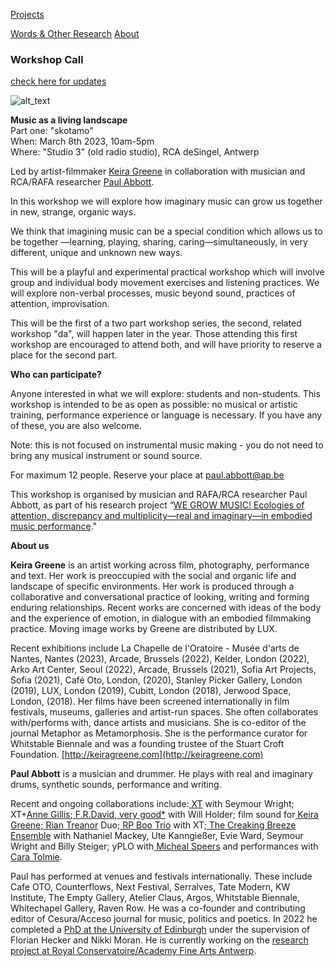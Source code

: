 <!-- NAV for all headers !-->
[Projects](https://paulabbott.net/index.html)
<!--[Future](https://paulabbott.net/future/)!-->
[Words & Other Research](https://paulabbott.net/wr)
[About](https://paulabbott.net/about/)
<!-- end nav! -->

### Workshop Call

<div id="standard-text" markdown="1">

[check here for updates](https://www.ap-arts.be/evenement/music-living-landscape-workshop-keira-greene-paul-abbott)  


![alt_text](https://paulabbott.net/assets/images/ap-gkg-skotamo.jpg)

**Music as a living landscape**  
Part one: "skotamo"  
When: March 8th 2023, 10am-5pm  
Where: "Studio 3" (old radio studio), RCA deSingel, Antwerp

Led by artist-filmmaker [Keira Greene](https://lux.org.uk/artist/keira-greene/) in collaboration with musician and RCA/RAFA researcher [Paul Abbott](https://paulabbott.net/about/).

In this workshop we will explore how imaginary music can grow us together in new, strange, organic ways.

We think that imagining music can be a special condition which allows us to be together —learning, playing, sharing, caring—simultaneously, in very different, unique and unknown new ways.

This will be a playful and experimental practical workshop which will involve group and individual body movement exercises and listening practices. We will explore non-verbal processes, music beyond sound, practices of attention, improvisation.

This will be the first of a two part workshop series, the second, related workshop "da", will happen later in the year. Those attending this first workshop are encouraged to attend both, and will have priority to reserve a place for the second part.

**Who can participate?**

Anyone interested in what we will explore: students and non-students. This workshop is intended to be as open as possible: no musical or artistic training, performance experience or language is necessary. If you have any of these, you are also welcome.

Note: this is not focused on instrumental music making - you do not need to bring any musical instrument or sound source.

For maximum 12 people. Reserve your place at <span style="text-decoration:underline;">paul.abbott@ap.be</span>

This workshop is organised by musician and RAFA/RCA researcher Paul Abbott, as part of his research project “[WE GROW MUSIC! Ecologies of attention, discrepancy and multiplicity—real and imaginary—in embodied music performance](https://www.ap-arts.be/en/research/we-grow-music-ecologies-attention-discrepancy-and-multiplicity-real-and-imaginary-embodied)."

**About us**

**Keira Greene** is an artist working across film, photography, performance and text. Her work is preoccupied with the social and organic life and landscape of specific environments. Her work is produced through a collaborative and conversational practice of looking, writing and forming enduring relationships. Recent works are concerned with ideas of the body and the experience of emotion, in dialogue with an embodied filmmaking practice. Moving image works by Greene are distributed by LUX.

Recent exhibitions include La Chapelle de l'Oratoire - Musée d'arts de Nantes, Nantes (2023), Arcade, Brussels (2022), Kelder, London (2022), Arko Art Center, Seoul (2022), Arcade, Brussels (2021), Sofia Art Projects, Sofia (2021), Café Oto, London, (2020), Stanley Picker Gallery, London (2019), LUX, London (2019), Cubitt, London (2018), Jerwood Space, London, (2018). Her films have been screened internationally in film festivals, museums, galleries and artist-run spaces. She often collaborates with/performs with, dance artists and musicians. She is co-editor of the journal Metaphor as Metamorphosis. She is the performance curator for Whitstable Biennale and was a founding trustee of the Stuart Croft Foundation. [http://keiragreene.com](http://keiragreene.com)

**Paul Abbott** is a musician and drummer. He plays with real and imaginary drums, synthetic sounds, performance and writing.

Recent and ongoing collaborations include:[ XT](https://paulabbott.net/about/#) with Seymour Wright; XT+[Anne Gillis](https://paulabbott.net/about/#);[ F.R.David, very good*](https://www.uhbooks.directory/2020/03/02/f-r-david-very-good/) with Will Holder; film sound for[ Keira Greene](http://keiragreene.com/);[ Rian Treanor](http://www.riantreanor.com/) Duo;[ RP Boo Trio](https://www.cafeoto.co.uk/shop/xt-and-rp-boo-311218/) with XT;[ The Creaking Breeze Ensemble](https://www.cafeoto.co.uk/events/nathaniel-mackey-creaking-breeze-ensemble/) with Nathaniel Mackey, Ute Kanngießer, Evie Ward, Seymour Wright and Billy Steiger; yPLO with[ Micheal Speers](https://michaelspeers.net/) and performances with[ Cara Tolmie](http://caratolmie.tumblr.com/).

Paul has performed at venues and festivals internationally. These include Cafe OTO, Counterflows, Next Festival, Serralves, Tate Modern, KW Institute, The Empty Gallery, Atelier Claus, Argos, Whitstable Biennale, Whitechapel Gallery, Raven Row. He was a co-founder and contributing editor of Cesura/Acceso journal for music, politics and poetics. In 2022 he completed a [PhD at the University of Edinburgh](http://dx.doi.org/10.7488/era/2024) under the supervision of Florian Hecker and Nikki Moran. He is currently working on the [research project at Royal Conservatoire/Academy Fine Arts Antwerp](https://www.ap-arts.be/en/research/we-grow-music-ecologies-attention-discrepancy-and-multiplicity-real-and-imaginary-embodied).

</div>
